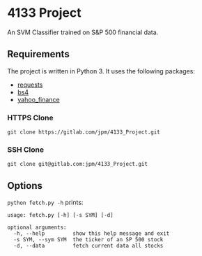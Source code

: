 # 4133 Project
An SVM Classifier trained on S&P 500 financial data.

## Requirements
The project is written in Python 3.  It uses the following packages:

- [requests](http://docs.python-requests.org/en/master/)
- [bs4](https://www.crummy.com/software/BeautifulSoup/)
- [yahoo_finance](https://pypi.python.org/pypi/yahoo-finance)

### HTTPS Clone
```
git clone https://gitlab.com/jpm/4133_Project.git
```
### SSH Clone
```
git clone git@gitlab.com:jpm/4133_Project.git
```

## Options
`python fetch.py -h` prints:
```
usage: fetch.py [-h] [-s SYM] [-d]

optional arguments:
  -h, --help         show this help message and exit
  -s SYM, --sym SYM  the ticker of an SP 500 stock
  -d, --data         fetch current data all stocks

```


